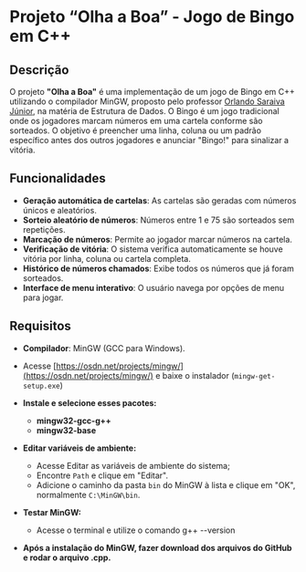 # Projeto “Olha a Boa” - Jogo de Bingo em C++  

## Descrição  
O projeto **"Olha a Boa"** é uma implementação de um jogo de Bingo em C++ utilizando o compilador MinGW, proposto pelo professor [Orlando Saraiva Júnior](https://github.com/orlandosaraivajr/FATEC_2024_2SEM_ED), na matéria de Estrutura de Dados. O Bingo é um jogo tradicional onde os jogadores marcam números em uma cartela conforme são sorteados. O objetivo é preencher uma linha, coluna ou um padrão específico antes dos outros jogadores e anunciar "Bingo!" para sinalizar a vitória.  

## Funcionalidades  
- **Geração automática de cartelas**: As cartelas são geradas com números únicos e aleatórios.  
- **Sorteio aleatório de números**: Números entre 1 e 75 são sorteados sem repetições.  
- **Marcação de números**: Permite ao jogador marcar números na cartela.  
- **Verificação de vitória**: O sistema verifica automaticamente se houve vitória por linha, coluna ou cartela completa.  
- **Histórico de números chamados**: Exibe todos os números que já foram sorteados.  
- **Interface de menu interativo**: O usuário navega por opções de menu para jogar.


## Requisitos  
- **Compilador**: MinGW (GCC para Windows).  
- Acesse [https://osdn.net/projects/mingw/](https://osdn.net/projects/mingw/) e baixe o instalador (`mingw-get-setup.exe`)
- **Instale e selecione esses pacotes:** 
   - **mingw32-gcc-g++**
   - **mingw32-base** 
- **Editar variáveis de ambiente:**
   - Acesse Editar as variáveis de ambiente do sistema;
   - Encontre `Path` e clique em "Editar".
   - Adicione o caminho da pasta `bin` do MinGW à lista e clique em "OK", normalmente `C:\MinGW\bin`.

- **Testar MinGW:**
   - Acesse o terminal e utilize o comando g++ --version

- **Após a instalação do MinGW, fazer download dos arquivos do GitHub e rodar o arquivo .cpp.**
